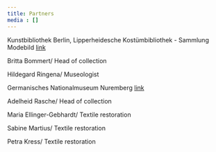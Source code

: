 ```yaml
---
title: Partners
media : []
---
```

Kunstbibliothek Berlin, Lipperheidesche Kostümbibliothek - Sammlung Modebild [link](https://www.smb.museum/museen-einrichtungen/kunstbibliothek/sammeln-forschen/ueber-die-sammlungen/sammlung-modebild-lipperheidesche-kostuembibliothek/)

Britta Bommert/ Head of collection

Hildegard Ringena/ Museologist

Germanisches Nationalmuseum Nuremberg [link](https://www.gnm.de/sammlungen/sammlungen-a-z/textilien-kleidung-und-schmuck)

Adelheid Rasche/ Head of collection

Maria Ellinger-Gebhardt/ Textile restoration
 
Sabine Martius/ Textile restoration

Petra Kress/ Textile restoration
